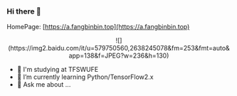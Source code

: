 ### Hi there 👋

HomePage:
[https://a.fangbinbin.top](https://a.fangbinbin.top)

<center> ![](https://img2.baidu.com/it/u=579750560,2638245078&fm=253&fmt=auto&app=138&f=JPEG?w=236&h=130) </center>

- 🔭 I'm studying at TFSWUFE
- 🌱 I’m currently learning Python/TensorFlow2.x
- 💬 Ask me about ...

<!--
**Cool-breeze-bin/cool-breeze-bin** is a ✨ _special_ ✨ repository because its `README.md` (this file) appears on your GitHub profile.

Here are some ideas to get you started:

- 🔭 I’m currently working on ...
- 🌱 I’m currently learning ...
- 👯 I’m looking to collaborate on ...
- 🤔 I’m looking for help with ...
- 💬 Ask me about ...
- 📫 How to reach me: ...
- 😄 Pronouns: ...
- ⚡ Fun fact: ...
-->
